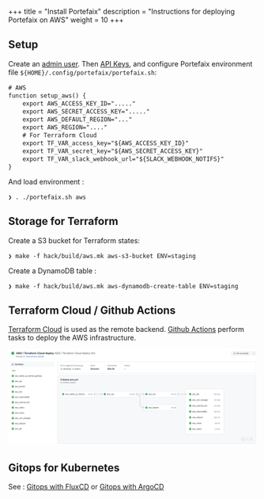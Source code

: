 +++
title = "Install Portefaix"
description = "Instructions for deploying Portefaix on AWS"
weight = 10
+++

<a id="aws"></a>

## Setup

Create an [admin user](https://docs.aws.amazon.com/IAM/latest/UserGuide/getting-started_create-admin-group.html).
Then [API Keys](https://console.aws.amazon.com/iam/home?#/security_credentials),
and configure Portefaix environment file `${HOME}/.config/portefaix/portefaix.sh`:

```shell
# AWS
function setup_aws() {
    export AWS_ACCESS_KEY_ID="....."
    export AWS_SECRET_ACCESS_KEY="....."
    export AWS_DEFAULT_REGION="..."
    export AWS_REGION="...."
    # For Terraform Cloud
    export TF_VAR_access_key="${AWS_ACCESS_KEY_ID}"
    export TF_VAR_secret_key="${AWS_SECRET_ACCESS_KEY}"
    export TF_VAR_slack_webhook_url="${SLACK_WEBHOOK_NOTIFS}"
}
```

And load environment :

```shell
❯ . ./portefaix.sh aws
```

## Storage for Terraform

Create a S3 bucket for Terraform states:

```shell
❯ make -f hack/build/aws.mk aws-s3-bucket ENV=staging
```

Create a DynamoDB table :

```shell
❯ make -f hack/build/aws.mk aws-dynamodb-create-table ENV=staging
```

<a id="aws-terraform-cloud"></a>

## Terraform Cloud / Github Actions

[Terraform Cloud](https://terraform.cloud) is used as the remote backend. [Github Actions](https://github.com/features/actions) perform tasks to deploy the AWS infrastructure.

<img src="/docs/images/portefaix-aws-deploy.png" alt="Portefaix AWS deployment" class="mt-3 mb-3 rounded">

<a id="aws-gitops"></a>

## Gitops for Kubernetes

See : [Gitops with FluxCD](/docs/development/gitops-fluxcd) or [Gitops with ArgoCD](/docs/development/gitops-argocd/)